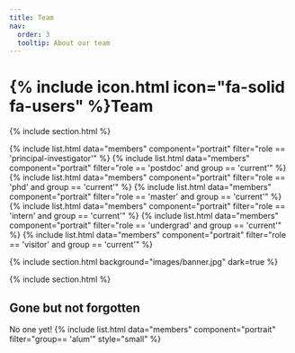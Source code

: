 ```yaml
---
title: Team
nav:
  order: 3
  tooltip: About our team
---
```


# {% include icon.html icon="fa-solid fa-users" %}Team

{% include section.html %}

{% include list.html data="members" component="portrait" filter="role == 'principal-investigator'" %}
{% include list.html data="members" component="portrait" filter="role == 'postdoc' and group == 'current'" %}
{% include list.html data="members" component="portrait" filter="role == 'phd' and group == 'current'" %}
{% include list.html data="members" component="portrait" filter="role == 'master' and group == 'current'" %}
{% include list.html data="members" component="portrait" filter="role == 'intern' and group == 'current'" %}
{% include list.html data="members" component="portrait" filter="role == 'undergrad' and group == 'current'" %}
{% include list.html data="members" component="portrait" filter="role == 'visitor' and group == 'current'" %}

{% include section.html background="images/banner.jpg" dark=true %}

{% include section.html %}

## Gone but not forgotten

No one yet!
{% include list.html data="members" component="portrait" filter="group== 'alum'" style="small" %}







